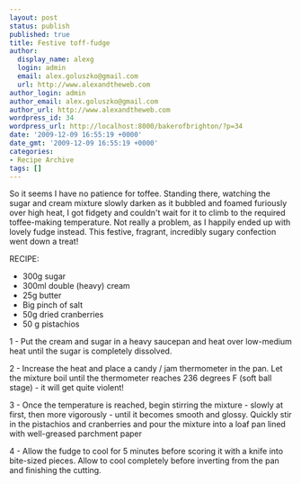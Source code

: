 ```yaml
---
layout: post
status: publish
published: true
title: Festive toff-fudge
author:
  display_name: alexg
  login: admin
  email: alex.goluszko@gmail.com
  url: http://www.alexandtheweb.com
author_login: admin
author_email: alex.goluszko@gmail.com
author_url: http://www.alexandtheweb.com
wordpress_id: 34
wordpress_url: http://localhost:8000/bakerofbrighton/?p=34
date: '2009-12-09 16:55:19 +0000'
date_gmt: '2009-12-09 16:55:19 +0000'
categories:
- Recipe Archive
tags: []
---
```

<p>So it seems I have no patience for toffee. Standing there, watching the sugar and cream mixture slowly darken as it bubbled and foamed furiously over high heat, I got fidgety and couldn't wait for it to climb to the required toffee-making temperature. Not really a problem, as I happily ended up with lovely fudge instead. This festive, fragrant, incredibly sugary confection went down a treat!</p>
<p>RECIPE:</p>
<ul>
<li>300g sugar</li>
<li>300ml double (heavy) cream</li>
<li>25g butter</li>
<li>Big pinch of salt</li>
<li>50g dried cranberries</li>
<li>50 g pistachios</li>
</ul>
<p>1 - Put the cream and sugar in a heavy saucepan and heat over low-medium heat until the sugar is completely dissolved.</p>
<p>2 - Increase the heat and place a candy / jam thermometer in the pan. Let the mixture boil until the thermometer reaches 236 degrees F (soft ball stage) - it will get quite violent!</p>
<p>3 - Once the temperature is reached, begin stirring the mixture - slowly at first, then more vigorously - until it becomes smooth and glossy. Quickly stir in the pistachios and cranberries and pour the mixture into a loaf pan lined with well-greased parchment paper</p>
<p>4 - Allow the fudge to cool for 5 minutes before scoring it with a knife into bite-sized pieces. Allow to cool completely before inverting from the pan and finishing the cutting.</p>
